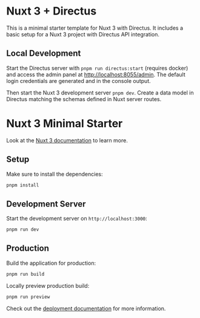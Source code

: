 # Nuxt 3 + Directus

This is a minimal starter template for Nuxt 3 with Directus. It includes a basic setup for a Nuxt 3 project with Directus API integration.

## Local Development

Start the Directus server with `pnpm run directus:start` (requires docker) and access the admin panel at <http://localhost:8055/admin>. The default login credentials are generated and in the console output.

Then start the Nuxt 3 development server `pnpm dev`. Create a data model in Directus matching the schemas defined in Nuxt server routes.

# Nuxt 3 Minimal Starter

Look at the [Nuxt 3 documentation](https://nuxt.com/docs/getting-started/introduction) to learn more.

## Setup

Make sure to install the dependencies:

```bash
pnpm install
```

## Development Server

Start the development server on `http://localhost:3000`:

```bash
pnpm run dev
```

## Production

Build the application for production:

```bash
pnpm run build
```

Locally preview production build:

```bash
pnpm run preview
```

Check out the [deployment documentation](https://nuxt.com/docs/getting-started/deployment) for more information.
